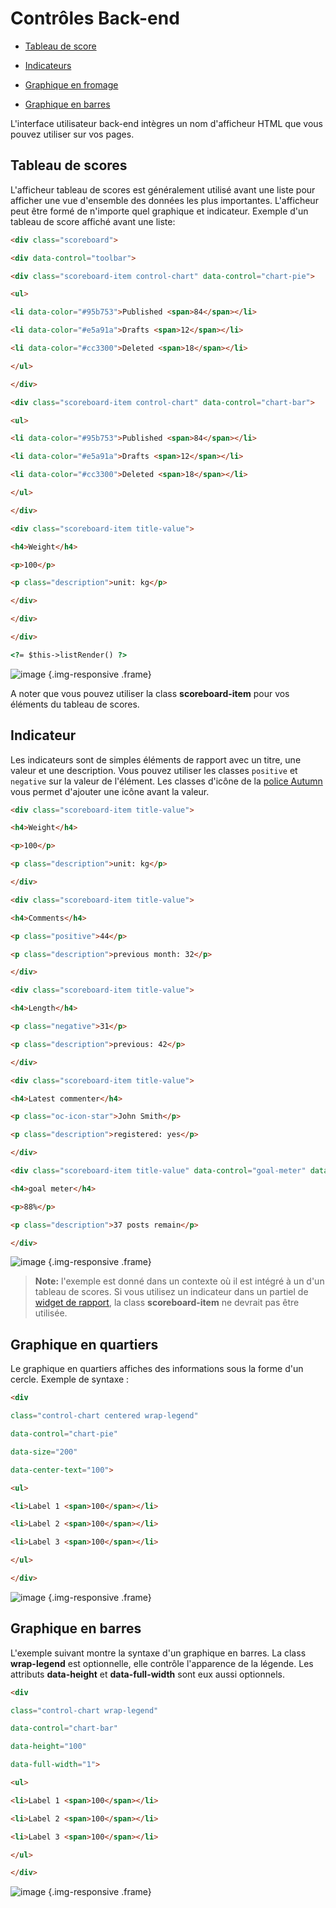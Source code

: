 # Contrôles Back-end

- [Tableau de score](#scoreboards)

- [Indicateurs](#indicators)

- [Graphique en fromage](#pie-chart)

- [Graphique en barres](#bar-chart)

L'interface utilisateur back-end intègres un nom d'afficheur HTML que vous pouvez utiliser sur vos pages.

<a name="scoreboards"></a>

## Tableau de scores

L'afficheur tableau de scores est généralement utilisé avant une liste pour afficher une vue d'ensemble des données les plus importantes. L'afficheur peut être formé de n'importe quel graphique et indicateur.
Exemple d'un tableau de score affiché avant une liste:
```html
<div class="scoreboard">

<div data-control="toolbar">

<div class="scoreboard-item control-chart" data-control="chart-pie">

<ul>

<li data-color="#95b753">Published <span>84</span></li>

<li data-color="#e5a91a">Drafts <span>12</span></li>

<li data-color="#cc3300">Deleted <span>18</span></li>

</ul>

</div>

<div class="scoreboard-item control-chart" data-control="chart-bar">

<ul>

<li data-color="#95b753">Published <span>84</span></li>

<li data-color="#e5a91a">Drafts <span>12</span></li>

<li data-color="#cc3300">Deleted <span>18</span></li>

</ul>

</div>

<div class="scoreboard-item title-value">

<h4>Weight</h4>

<p>100</p>

<p class="description">unit: kg</p>

</div>

</div>

</div>

<?= $this->listRender() ?>
```
![image](https://github.com/octobercms/docs/blob/master/images/list-scoreboard.png?raw=true) {.img-responsive .frame}

A noter que vous pouvez utiliser la class **scoreboard-item** pour vos éléments du tableau de scores.

<a name="indicators"></a>

## Indicateur

Les indicateurs sont de simples éléments de rapport avec un titre, une valeur et une description. Vous pouvez utiliser les classes `positive` et `negative` sur la valeur de l'élément. Les classes d'icône de la [police Autumn](http://daftspunk.github.io/Font-Autumn/) vous permet d'ajouter une icône avant la valeur.
```html
<div class="scoreboard-item title-value">

<h4>Weight</h4>

<p>100</p>

<p class="description">unit: kg</p>

</div>

<div class="scoreboard-item title-value">

<h4>Comments</h4>

<p class="positive">44</p>

<p class="description">previous month: 32</p>

</div>

<div class="scoreboard-item title-value">

<h4>Length</h4>

<p class="negative">31</p>

<p class="description">previous: 42</p>

</div>

<div class="scoreboard-item title-value">

<h4>Latest commenter</h4>

<p class="oc-icon-star">John Smith</p>

<p class="description">registered: yes</p>

</div>

<div class="scoreboard-item title-value" data-control="goal-meter" data-value="88">

<h4>goal meter</h4>

<p>88%</p>

<p class="description">37 posts remain</p>

</div>
```
![image](https://github.com/octobercms/docs/blob/master/images/name-title-indicators.png?raw=true) {.img-responsive .frame}

> **Note:** l'exemple est donné dans un contexte où il est intégré à un d'un tableau de scores. Si vous utilisez un indicateur dans un partiel de [widget de rapport](widgets#report-widgets), la class **scoreboard-item** ne devrait pas être utilisée.

<a name="pie-chart"></a>

## Graphique en quartiers
Le graphique en quartiers affiches des informations sous la forme d'un cercle. Exemple de syntaxe :
```html
<div

class="control-chart centered wrap-legend"

data-control="chart-pie"

data-size="200"

data-center-text="100">

<ul>

<li>Label 1 <span>100</span></li>

<li>Label 2 <span>100</span></li>

<li>Label 3 <span>100</span></li>

</ul>

</div>
```
![image](https://github.com/octobercms/docs/blob/master/images/traffic-sources.png?raw=true) {.img-responsive .frame}

<a name="bar-chart"></a>

## Graphique en barres

L'exemple suivant montre la syntaxe d'un graphique en barres. La class **wrap-legend** est optionnelle, elle contrôle l'apparence de la légende. Les attributs **data-height** et **data-full-width** sont eux aussi optionnels.
```html
<div

class="control-chart wrap-legend"

data-control="chart-bar"

data-height="100"

data-full-width="1">

<ul>

<li>Label 1 <span>100</span></li>

<li>Label 2 <span>100</span></li>

<li>Label 3 <span>100</span></li>

</ul>

</div>
```
![image](https://github.com/octobercms/docs/blob/master/images/bar-chart.png?raw=true) {.img-responsive .frame}